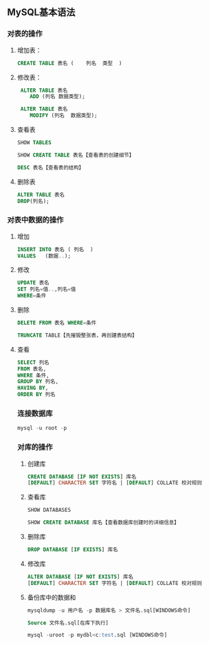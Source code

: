 ## MySQL基本语法



### 对表的操作

1. 增加表：

   ```sql
   CREATE TABLE 表名 (	列名	类型	)
   ```

2. 修改表：

    ```sql
     ALTER TABLE 表名
     	ADD (列名	数据类型);
    ```

    ```sql
     ALTER TABLE 表名
     	MODIFY (列名	数据类型);
    ```

3. 查看表

   ```sql
   SHOW TABLES
   ```
   
   ```sql
   SHOW CREATE TABLE 表名【查看表的创建细节】
   ```
   
   ```sql
   DESC 表名【查看表的结构】
   ```
   
4. 删除表

    ```sql
    ALTER TABLE 表名
    DROP(列名);
    ```

    

### 对表中数据的操作

1. 增加

   ```sql
   INSERT INTO 表名 (	列名	)
   VALUES	(数据..);
   ```

2. 修改

   ```sql
   UPDATE 表名
   SET 列名=值..,列名=值
   WHERE=条件
   ```

3. 删除

   ```sql
   DELETE FROM 表名 WHERE=条件
   ```

   ``` sql
   TRUNCATE TABLE【先摧毁整张表，再创建表结构】
   ```

4. 查看

   ```sql
   SELECT 列名
   FROM 表名,
   WHERE 条件,
   GROUP BY 列名,
   HAVING BY,
   ORDER BY 列名
   ```

   ### 连接数据库

   ```sql
   mysql -u root -p
   ```

   ### 对库的操作

   1. 创建库

      ```sql
      CREATE DATABASE [IF NOT EXISTS] 库名
      [DEFAULT] CHARACTER SET 字符名 | [DEFAULT] COLLATE 校对规则
      ```

   2. 查看库

      ```sql
      SHOW DATABASES
      ```

      ```sql
      SHOW CREATE DATABASE 库名【查看数据库创建时的详细信息】
      ```

   3. 删除库

      ```sql
      DROP DATABASE [IF EXISTS] 库名
      ```

   4. 修改库

      ```sql
      ALTER DATABASE [IF NOT EXISTS] 库名
      [DEFAULT] CHARACTER SET 字符名 | [DEFAULT] COLLATE 校对规则
      ```

   5. 备份库中的数据和

      ```sql
      mysqldump -u 用户名 -p 数据库名 > 文件名.sql[WINDOWS命令]
      ```

      ```sql
      Source 文件名.sql[在库下执行]
      ```

      ```sql
      mysql -uroot -p mydbl<c:test.sql [WINDOWS命令]
      ```

      